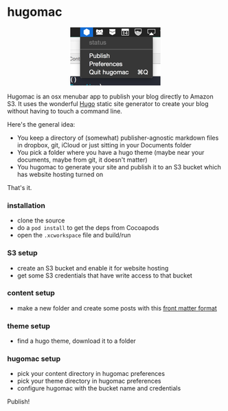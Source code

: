 # hugomac

<p align="center"><img src="hugomac-example.png" width="210" /></p>

Hugomac is an osx menubar app to publish your blog directly to Amazon S3. It uses the wonderful [Hugo](https://github.com/spf13/hugo) static site generator to create your blog without having to touch a command line.

Here's the general idea:

* You keep a directory of (somewhat) publisher-agnostic markdown files in dropbox, git, iCloud or just sitting in your Documents folder
* You pick a folder where you have a hugo theme (maybe near your documents, maybe from git, it doesn't matter)
* You hugomac to generate your site and publish it to an S3 bucket which has website hosting turned on

That's it. 

### installation

* clone the source
* do a `pod install` to get the deps from Cocoapods
* open the `.xcworkspace` file and build/run

### S3 setup

* create an S3 bucket and enable it for website hosting
* get some S3 credentials that have write access to that bucket

### content setup

* make a new folder and create some posts with this [front matter format](http://gohugo.io/content/front-matter/)

### theme setup

* find a hugo theme, download it to a folder

### hugomac setup

* pick your content directory in hugomac preferences
* pick your theme directory in hugomac preferences
* configure hugomac with the bucket name and credentials

Publish!
